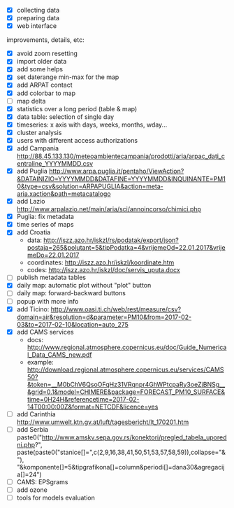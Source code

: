 - [x] collecting data
- [x] preparing data
- [x] web interface

improvements, details, etc:
- [x] avoid zoom resetting
- [x] import older data
- [x] add some helps
- [x] set daterange min-max for the map
- [x] add ARPAT contact
- [x] add colorbar to map
- [ ] map delta
- [x] statistics over a long period (table & map)
- [x] data table: selection of single day
- [x] timeseries: x axis with days, weeks, months, wday...
- [x] cluster analysis
- [x] users with different access authorizations
- [x] add Campania http://88.45.133.130/meteoambientecampania/prodotti/aria/arpac_dati_centraline_YYYYMMDD.csv
- [x] add Puglia http://www.arpa.puglia.it/pentaho/ViewAction?&DATAINIZIO=YYYYMMDD&DATAFINE=YYYYMMDD&INQUINANTE=PM10&type=csv&solution=ARPAPUGLIA&action=meta-aria.xaction&path=metacatalogo
- [x] add Lazio http://www.arpalazio.net/main/aria/sci/annoincorso/chimici.php
- [x] Puglia: fix metadata
- [x] time series of maps
- [x] add Croatia
    + data: http://iszz.azo.hr/iskzl/rs/podatak/export/json?postaja=265&polutant=5&tipPodatka=4&vrijemeOd=22.01.2017&vrijemeDo=22.01.2017
    + coordinates: http://iszz.azo.hr/iskzl/koordinate.htm
    + codes: http://iszz.azo.hr/iskzl/doc/servis_uputa.docx
- [ ] publish metadata tables
- [x] daily map: automatic plot without "plot" button
- [ ] daily map: forward-backward buttons
- [ ] popup with more info
- [x] add Ticino: http://www.oasi.ti.ch/web/rest/measure/csv?domain=air&resolution=d&parameter=PM10&from=2017-02-03&to=2017-02-10&location=auto_275
- [x] add CAMS services 
    + docs: http://www.regional.atmosphere.copernicus.eu/doc/Guide_Numerical_Data_CAMS_new.pdf
    + example: http://download.regional.atmosphere.copernicus.eu/services/CAMS50?&token=__M0bChV6QsoOFqHz31VRqnpr4GhWPtcpaRy3oeZjBNSg__&grid=0.1&model=CHIMERE&package=FORECAST_PM10_SURFACE&time=0H24H&referencetime=2017-02-14T00:00:00Z&format=NETCDF&licence=yes
- [ ] add Carinthia http://www.umwelt.ktn.gv.at/luft/tagesbericht/lt_170201.htm
- [ ] add Serbia paste0("http://www.amskv.sepa.gov.rs/konektori/pregled_tabela_uporedni.php?",
              paste(paste0("stanice[]=",c(2,9,16,38,41,50,51,53,57,58,59)),collapse="&"),
              "&komponente[]=5&tipgrafikona[]=column&periodi[]=dana30&agregacija[]=24")
- [ ] CAMS: EPSgrams
- [ ] add ozone
- [ ] tools for models evaluation
